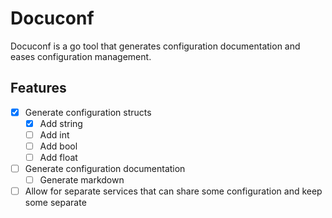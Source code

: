 # Docuconf

Docuconf is a go tool that generates configuration documentation and eases configuration management.



## Features

- [x] Generate configuration structs
  - [x] Add string
  - [ ] Add int
  - [ ] Add bool
  - [ ] Add float
- [ ] Generate configuration documentation
  - [ ] Generate markdown
- [ ] Allow for separate services that can share some configuration and keep some separate